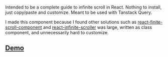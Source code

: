 Intended to be a complete guide to infinite scroll in React. Nothing to install, just copy/paste and customize. Meant to be used with Tanstack Query.

I made this component because I found other solutions such as [react-finite-scroll-component](https://www.npmjs.com/package/react-infinite-scroll-component) and [react-infinite-scroller](https://www.npmjs.com/package/react-infinite-scroller) was large, written as class component, and unnecessarily hard to customize.

## [Demo](https://stackblitz.com/~/github.com/Apestein/better-react-infinite-scroll)
